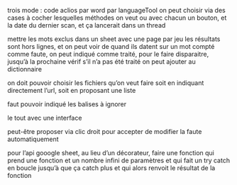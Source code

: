 trois mode :
    code aclios
    par word
    par languageTool
on peut choisir via des cases à cocher lesquelles méthodes on veut
ou avec chacun un bouton, et la date du dernier scan, et ça lancerait dans un thread

mettre les mots exclus dans un sheet avec une page par jeu
les résultats sont hors lignes, et on peut voir de quand ils datent
sur un mot compté comme faute, 
    on peut indiqué comme traité, pour le faire disparaitre, jusqu’à la prochaine vérif s’il n’a pas été traité
    on peut ajouter au dictionnaire

on doit pouvoir choisir les fichiers qu’on veut faire
soit en indiquant directement l’url, soit en proposant une liste

faut pouvoir indiqué les balises à ignorer

le tout avec une interface


peut-être proposer via clic droit pour accepter de modifier la faute automatiquement


pour l’api gooogle sheet, au lieu d’un décorateur, faire une fonction qui prend une fonction et un nombre infini de paramètres et qui fait un try catch en boucle jusqu’à que ça catch plus et qui alors renvoit le résultat de la fonction